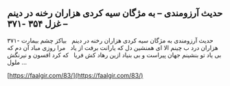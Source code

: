 ## حدیث آرزومندی – به مژگان سیه کردی هزاران رخنه در دینم – غزل ۳۵۴ -۳۷۱


۳۷۱- حدیث آرزومندی به مژگان سیه کردی هزاران رخنه در دینم   بیاکز چشم بیمارت هزاران درد ب چینم الا ای همنشین دل که یارانت برفت از یاد   مرا روزی مباد آن دم که بی یاد تو بنشینم جهان پیراست و بی بنیاد ازین رهاد کش فریا   که کرد افسون و نیرنگش ملول &#8230;

[https://faalgir.com/83/](https://faalgir.com/83/) 